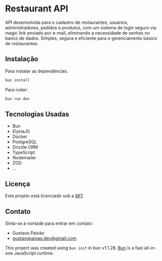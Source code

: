 # Restaurant API

API desenvolvida para o cadastro de restaurantes, usuários, administradores, pedidos e produtos, com um sistema de login seguro via magic link enviado por e-mail, eliminando a necessidade de senhas no banco de dados. Simples, segura e eficiente para o gerenciamento básico de restaurantes.

## Instalação

Para instalar as dependências:

```bash
bun install
```

Para rodar:

```bash
bun run dev
```
## Tecnologias Usadas

- Bun
- ElysiaJS
- Docker
- PostgreSQL
- Drizzle ORM
- TypeScript
- Nodemailer
- ZOD
- ...
  
## Licença

Este projeto está licenciado sob a [MIT](https://github.com/Guh-paixao/Portifolio/blob/master/LICENSE).

## Contato

Sinta-se à vontade para entrar em contato:

- Gustavo Paixão
- gustavopaixao.dev@gmail.com
  
This project was created using `bun init` in bun v1.1.28. [Bun](https://bun.sh) is a fast all-in-one JavaScript runtime.
